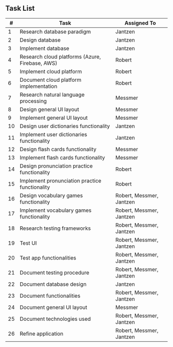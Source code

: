 ## Task List

|# |Task|Assigned To|
|--|----|-----------|
|1|Research database paradigm|Jantzen|
|2|Design database|Jantzen|
|3|Implement database|Jantzen|
|4|Research cloud platforms (Azure, Firebase, AWS)|Robert|
|5|Implement cloud platform|Robert|
|6|Document cloud platform implementation|Robert|
|7|Research natural language processing|Messmer|
|8|Design general UI layout|Messmer|
|9|Implement general UI layout|Messmer|
|10|Design user dictionaries functionality|Jantzen|
|11|Implement user dictionaries functionality|Jantzen|
|12|Design flash cards functionality|Messmer|
|13|Implement flash cards functionality|Messmer|
|14|Design pronunciation practice functionality|Robert|
|15|Implement pronunciation practice functionality|Robert|
|16|Design vocabulary games functionality|Robert, Messmer, Jantzen|
|17|Implement vocabulary games functionality|Robert, Messmer, Jantzen|
|18|Research testing frameworks|Robert, Messmer, Jantzen|
|19|Test UI|Robert, Messmer, Jantzen|
|20|Test app functionalities|Robert, Messmer, Jantzen|
|21|Document testing procedure|Robert, Messmer, Jantzen|
|22|Document database design|Jantzen|
|23|Document functionalities|Robert, Messmer, Jantzen|
|24|Document general UI layout|Messmer|
|25|Document technologies used|Robert, Messmer, Jantzen|
|26|Refine application|Robert, Messmer, Jantzen|

